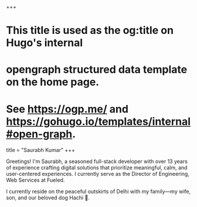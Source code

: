 +++
# This title is used as the og:title on Hugo's internal
# opengraph structured data template on the home page.
# See https://ogp.me/ and https://gohugo.io/templates/internal#open-graph.
title = "Saurabh Kumar"
+++

Greetings! I'm Saurabh, a seasoned full-stack developer with over 13 years of experience crafting digital solutions that prioritize meaningful, calm, and user-centered experiences. I currently serve as the Director of Engineering, Web Services at Fueled.

I currently reside on the peaceful outskirts of Delhi with my family—my wife, son, and our beloved dog Hachi 🐶.
